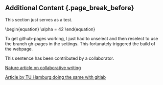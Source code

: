 ## Additional Content {.page_break_before}

This section just serves as a test.

\begin{equation}
\alpha = 42
\end{equation}

To get github-pages working, I just had to unselect and then reselect to use the branch gh-pages in the settings. This fortunately triggered the build of the webpage.

This sentence has been contributed by a collaborator.

[Nature article on collaborative writing](https://www.nature.com/articles/d41586-020-00916-6 "Synchronized editing: the future of collaborative writing")

[Article by TU Hamburg doing the same with gitlab](https://oa-pub.hos.tuhh.de/en/project/ "Modern Publishing: Digital Tools for Modern Publishing Processes")
